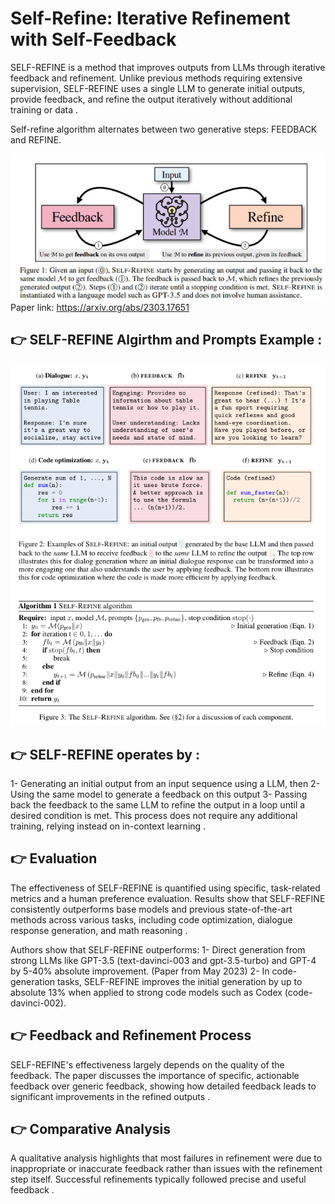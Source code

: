 # Self-Refine: Iterative Refinement with Self-Feedback

SELF-REFINE is a method that improves outputs from LLMs through iterative feedback and refinement. Unlike previous methods requiring extensive supervision, SELF-REFINE uses a single LLM to generate initial outputs, provide feedback, and refine the output iteratively without additional training or data .

Self-refine algorithm alternates between two generative steps: FEEDBACK and REFINE.

![Self-Refine](images/self_refine.png)
Paper link: https://arxiv.org/abs/2303.17651


## 👉 SELF-REFINE Algirthm and Prompts Example :
![Self-Refine](images/self_refine_prompts_examples.png)


## 👉 SELF-REFINE operates by :
1- Generating an initial output from an input sequence using a LLM, then 
2- Using the same model to generate a feedback on this output
3- Passing back the feedback to the same LLM to refine the output in a loop until a desired condition is met. 
This process does not require any additional training, relying instead on in-context learning .


## 👉 Evaluation
The effectiveness of SELF-REFINE is quantified using specific, task-related metrics and a human preference evaluation. Results show that SELF-REFINE consistently outperforms base models and previous state-of-the-art methods across various tasks, including code optimization, dialogue response generation, and math reasoning  .

Authors show that SELF-REFINE outperforms:
1- Direct generation from strong LLMs like GPT-3.5 (text-davinci-003 and gpt-3.5-turbo) and GPT-4 by 5-40% absolute improvement. (Paper from May 2023)
2- In code-generation tasks, SELF-REFINE improves the initial generation by up to absolute 13% when applied to strong code models such as Codex (code-davinci-002).

## 👉 Feedback and Refinement Process
SELF-REFINE's effectiveness largely depends on the quality of the feedback. The paper discusses the importance of specific, actionable feedback over generic feedback, showing how detailed feedback leads to significant improvements in the refined outputs .

## 👉 Comparative Analysis
A qualitative analysis highlights that most failures in refinement were due to inappropriate or inaccurate feedback rather than issues with the refinement step itself. Successful refinements typically followed precise and useful feedback .